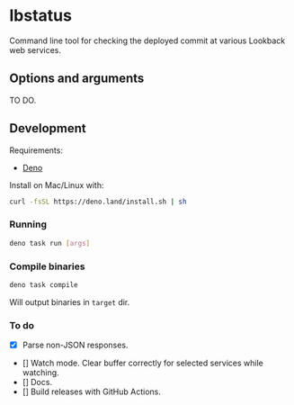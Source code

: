 # lbstatus

Command line tool for checking the deployed commit at various Lookback web services.

## Options and arguments

TO DO.

## Development

Requirements:

- [Deno](https://deno.land/#installation)

Install on Mac/Linux with:

```bash
curl -fsSL https://deno.land/install.sh | sh
```

### Running

```bash
deno task run [args]
```

### Compile binaries

```bash
deno task compile
```
Will output binaries in `target` dir.

### To do

- [x] Parse non-JSON responses.
- [] Watch mode. Clear buffer correctly for selected services while watching.
- [] Docs.
- [] Build releases with GitHub Actions.
